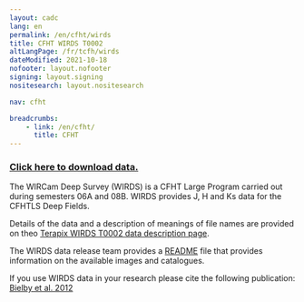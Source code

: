 ```yaml
---
layout: cadc
lang: en
permalink: /en/cfht/wirds
title: CFHT WIRDS T0002
altLangPage: /fr/tcfh/wirds
dateModified: 2021-10-18
nofooter: layout.nofooter
signing: layout.signing
nositesearch: layout.nositesearch

nav: cfht

breadcrumbs:
    - link: /en/cfht/
      title: CFHT
---
```


<h3 class="align-center">
  <a href="/en/search/?collection=CFHTTERAPIX&amp;Observation.instrument.name=WIRCam&amp;Observation.instrument.name=WFCAM" class="ui-link">Click
  here to download data.</a>
</h3>
<p>
The WIRCam Deep Survey (WIRDS) is a CFHT Large Program carried out
during semesters 06A and 08B. WIRDS provides J, H and Ks data for the
CFHTLS Deep Fields.
</p>
<p>Details of the data and a description of meanings of file names are
provided on theo
<a rel="external" href="http://terapix.iap.fr/rubrique.php?id_rubrique=261" class="ui-link">
  Terapix WIRDS T0002 data description page</a>.
</p>
<p>The WIRDS data release team provides a
<a href="/en/cfht/WIRDS_T0002_README.txt" class="ui-link">README</a>
file that provides information on the available images and catalogues.</p>
<p>
If you use WIRDS data in your research please cite the following publication: 
<a rel="external" href="http://adsabs.harvard.edu/abs/2012A&amp;A...545A..23B" class="ui-link">Bielby et al. 2012</a>
</p>
